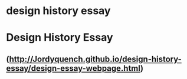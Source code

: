 # design history essay

Design History Essay
====================

(http://Jordyquench.github.io/design-history-essay/design-essay-webpage.html)
-----------------------------------------------------------------------------

